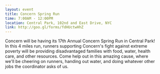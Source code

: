 ```yaml
---
layout: event
title: Concern Spring Run
time: 7:00AM - 12:00PM
location: Central Park, 102nd and East Drive, NYC
link: http://goo.gl/forms/fdHUctwHhZ
---
```

Concern will be having its 17th Annual Concern Spring Run in Central Park! In this 4 miles run, runners supporting Concern's fight against extreme poverty will be providing disadvantaged families with food, water, health care, and other resources. Come help out in this amazing cause, where we'll be cheering on runners, handing out water, and doing whatever other jobs the coordinator asks of us.